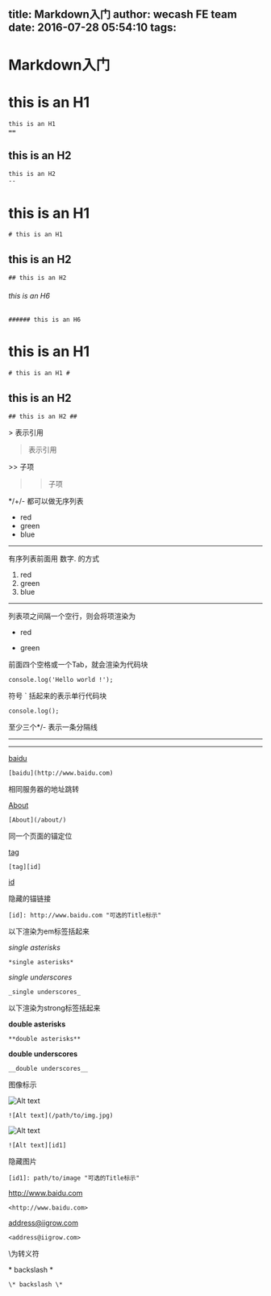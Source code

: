 title: Markdown入门
author: wecash FE team
date: 2016-07-28 05:54:10
tags:
---

# Markdown入门

this is an H1
== 
    this is an H1
    == 
    
this is an H2
--

    this is an H2
    --
    
# this is an H1

    # this is an H1
   
## this is an H2

    ## this is an H2
    
###### this is an H6

    ###### this is an H6
    
# this is an H1 #

    # this is an H1 #
    
## this is an H2 ##

    ## this is an H2 ##
    
\> 表示引用

> 表示引用

\>> 子项

>> 子项

*/+/- 都可以做无序列表

* red
* green
* blue

--- 

有序列表前面用 数字. 的方式

1. red
2. green
3. blue

---

列表项之间隔一个空行，则会将项渲染为<p>

* red

* green

前面四个空格或一个Tab，就会渲染为代码块

    console.log('Hello world !');
    
符号 ` 括起来的表示单行代码块

`console.log();`

至少三个*/- 表示一条分隔线

***

---

[baidu](http://www.baidu.com)

    [baidu](http://www.baidu.com)

相同服务器的地址跳转

[About](/about/)

    [About](/about/)
    
同一个页面的锚定位

[tag][id]

    [tag][id]


[id][]

隐藏的锚链接

[id]: http://www.baidu.com "可选的Title标示"

    [id]: http://www.baidu.com "可选的Title标示"
    
以下渲染为em标签括起来

*single asterisks*

    *single asterisks*
    
_single underscores_

    _single underscores_
    
以下渲染为strong标签括起来

**double asterisks**

    **double asterisks**
    
__double underscores__

    __double underscores__

图像标示

![Alt text](/path/to/img.jpg)

    ![Alt text](/path/to/img.jpg)
    
![Alt text][id1]

    ![Alt text][id1]
    
隐藏图片

[id1]: path/to/image "可选的Title标示"

    [id1]: path/to/image "可选的Title标示"
    
<http://www.baidu.com>

    <http://www.baidu.com>
    
<address@iigrow.com>

    <address@iigrow.com>

\为转义符

\* backslash \*

    \* backslash \*